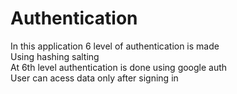 # Authentication

In this application 6 level of authentication is made<br>
Using hashing salting<br>
At 6th level authentication is done using google auth<br>
User can acess data only after signing in<br><br>
